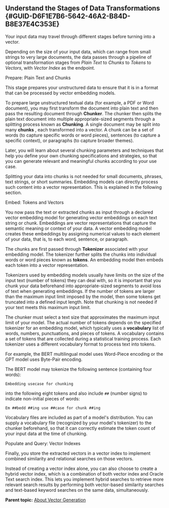 ## Understand the Stages of Data Transformations {#GUID-D6F1E7B6-5642-46A2-B84D-B8E37E4C353E}

Your input data may travel through different stages before turning into a vector.

Depending on the size of your input data, which can range from small strings to very large documents, the data passes through a pipeline of optional transformation stages from *Plain Text* to *Chunks* to *Tokens* to *Vectors*, with *Vector Index* as the endpoint. 

Prepare: Plain Text and Chunks

This stage prepares your unstructured data to ensure that it is in a format that can be processed by vector embedding models.

To prepare large unstructured textual data (for example, a PDF or Word document), you may first transform the document into plain text and then pass the resulting document through **Chunker**. The chunker then splits the plain text document into multiple appropriate-sized segments through a splitting process known as **Chunking**. A single document may be split into many **chunks** , each transformed into a vector. A chunk can be a set of words (to capture specific words or word pieces), sentences (to capture a specific context), or paragraphs (to capture broader themes). 

Later, you will learn about several chunking parameters and techniques that help you define your own chunking specifications and strategies, so that you can generate relevant and meaningful chunks according to your use case.

Splitting your data into chunks is not needed for small documents, phrases, text strings, or short summaries. Embedding models can directly process such content into a vector representation. This is explained in the following section.

Embed: Tokens and Vectors

You now pass the text or extracted chunks as input through a declared vector embedding model for generating vector embeddings on each text string or chunk. Embeddings are vector representations that capture the semantic meaning or context of your data. A vector embedding model creates these embeddings by assigning numerical values to each element of your data, that is, to each word, sentence, or paragraph. 

The chunks are first passed through **Tokenizer** associated with your embedding model. The tokenizer further splits the chunks into individual words or word pieces known as **tokens**. An embedding model then embeds each token into a vector representation. 

Tokenizers used by embedding models usually have limits on the size of the input text (number of tokens) they can deal with, so it is important that you chunk your data beforehand into appropriate-sized segments to avoid loss of text when generating embeddings. If the number of tokens are larger than the maximum input limit imposed by the model, then some tokens get truncated into a defined input length. Note that chunking is not needed if your text meets this maximum input limit.

The chunker must select a text size that approximates the maximum input limit of your model. The actual number of tokens depends on the specified tokenizer for an embedding model, which typically uses a **vocabulary** list of words, numbers, punctuations, and pieces of tokens. A vocabulary contains a set of tokens that are collected during a statistical training process. Each tokenizer uses a different vocabulary format to process text into tokens. 

For example, the BERT multilingual model uses Word-Piece encoding or the GPT model uses Byte-Pair encoding.

The BERT model may tokenize the following sentence (containing four words):

`Embedding usecase for chunking`

into the following eight tokens and also include `##` (number signs) to indicate non-initial pieces of words: 

`Em ##bedd ##ing use ##case for chunk ##ing`

Vocabulary files are included as part of a model's distribution. You can supply a vocabulary file (recognized by your model's tokenizer) to the chunker beforehand, so that it can correctly estimate the token count of your input data at the time of chunking.

Populate and Query: Vector Indexes

Finally, you store the extracted vectors in a vector index to implement combined similarity and relational searches on those vectors. 

Instead of creating a vector index alone, you can also choose to create a hybrid vector index, which is a combination of both vector index and Oracle Text search index. This lets you implement hybrid searches to retrieve more relevant search results by performing both vector-based similarity searches and text-based keyword searches on the same data, simultaneously.

**Parent topic:** [About Vector Generation](vector-generation.md)
